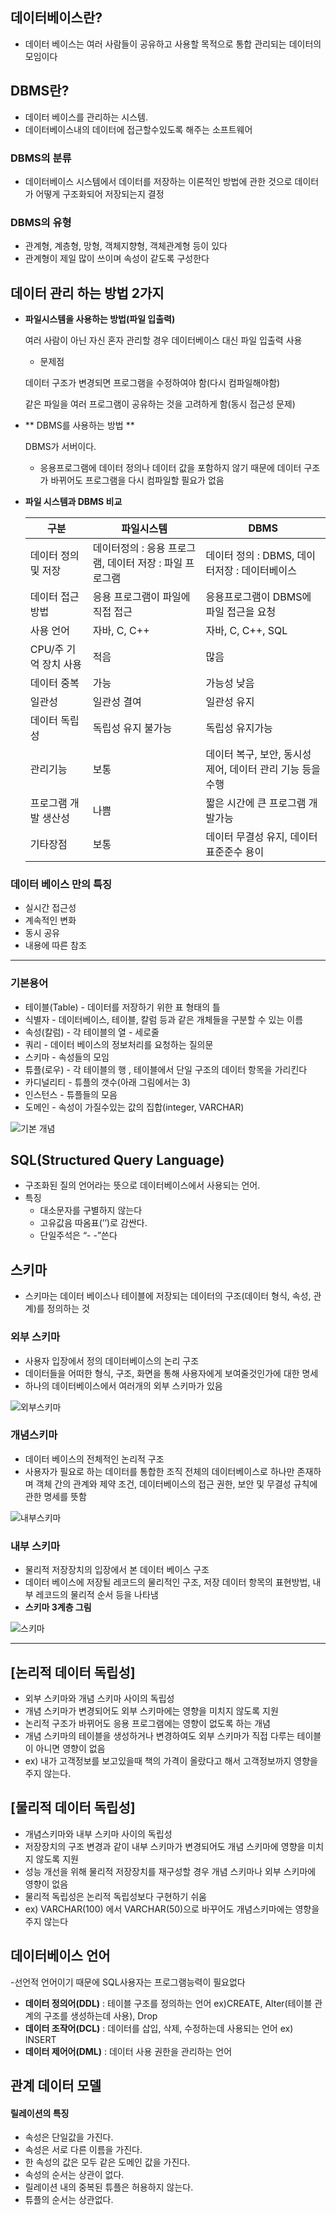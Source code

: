 ## 데이터베이스란?

- 데이터 베이스는 여러 사람들이 공유하고 사용할 목적으로 통합 관리되는 데이터의 모임이다

## DBMS란?

- 데이터 베이스를 관리하는 시스템.
- 데이터베이스내의 데이터에 접근할수있도록 해주는 소프트웨어

### DBMS의  분류

- 데이터베이스 시스템에서 데이터를 저장하는 이론적인 방법에 관한 것으로  데이터가 어떻게 구조화되어 저장되는지 결정

### DBMS의 유형

- 관계형, 계층형, 망형, 객체지향형, 객체관계형 등이 있다
- 관계형이 제일 많이 쓰이며 속성이 같도록 구성한다

## 데이터 관리 하는 방법 2가지

- **파일시스템을 사용하는 방법(파일 입출력)**
    
    여러 사람이 아닌 자신 혼자 관리할 경우 데이터베이스 대신 파일 입출력 사용
    
    - 문제점
    
    데이터 구조가 변경되면 프로그램을 수정하여야 함(다시 컴파일해야함)
    
    같은 파일을 여러 프로그램이 공유하는 것을 고려하게 함(동시 접근성 문제)
    
- ** DBMS를 사용하는 방법 **
    
    DBMS가 서버이다.
    
    - 응용프로그램에 데이터 정의나 데이터 값을 포함하지 않기 때문에 데이터 구조가 바뀌어도 프로그램을 다시 컴파일할 필요가 없음
- **파일 시스템과 DBMS 비교**
    
    
    | 구분 | 파일시스템 | DBMS |
    | --- | --- | --- |
    | 데이터 정의 및 저장 | 데이터정의 : 응용 프로그램, 데이터 저장 : 파일 프로그램 | 데이터 정의 : DBMS, 데이터저장 : 데이터베이스 |
    | 데이터 접근 방법 | 응용 프로그램이 파일에 직접 접근 | 응용프로그램이  DBMS에 파일 접근을 요청 |
    | 사용 언어 | 자바, C, C++ | 자바, C, C++, SQL |
    | CPU/주 기억 장치 사용 | 적음 | 많음 |
    | 데이터 중복 |  가능 | 가능성 낮음 |
    | 일관성 | 일관성 결여 | 일관성 유지 |
    | 데이터 독립성 | 독립성 유지 불가능 | 독립성 유지가능 |
    | 관리기능 | 보통 | 데이터 복구, 보안, 동시성 제어, 데이터 관리 기능 등을 수행 |
    | 프로그램 개발 생산성 | 나쁨 | 짧은 시간에 큰 프로그램 개발가능 |
    | 기타장점 | 보통 | 데이터 무결성 유지, 데이터 표준준수 용이 |
    

 ### 데이터 베이스 만의 특징
 - 실시간 접근성
 - 계속적인 변화
 - 동시 공유
 - 내용에 따른 참조
 
---

### 기본용어

- 테이블(Table) - 데이터를 저장하기 위한 표 형태의 틀
- 식별자 - 데이터베이스, 테이블, 칼럼 등과 같은 개체들을 구분할 수 있는 이름
- 속성(칼럼) - 각 테이블의 열 - 세로줄
- 쿼리 - 데이터 베이스의 정보처리를 요청하는 질의문
- 스키마 - 속성들의 모임
- 튜플(로우) - 각 테이블의 행 , 테이블에서 단일 구조의 데이터 항목을 가리킨다
- 카디널리티 - 튜플의 갯수(아래 그림에서는 3)
- 인스턴스 - 튜플들의 모음
- 도메인 - 속성이 가질수있는 값의 집합(integer, VARCHAR)

![기본 개념](https://user-images.githubusercontent.com/59678097/232233518-77e31f8e-b763-47e6-8ee8-fca13e1bb548.png)


## SQL(Structured Query Language)

- 구조화된 질의 언어라는 뜻으로 데이터베이스에서 사용되는 언어.
- 특징
    - 대소문자를 구별하지 않는다
    - 고유값음 따옴표(’’)로 감싼다.
    - 단일주석은 “- -”쓴다

## 스키마

- 스키마는 데이터 베이스나 테이블에 저장되는 데이터의 구조(데이터 형식, 속성, 관계)를 정의하는 것

### 외부 스키마

- 사용자 입장에서 정의 데이터베이스의 논리 구조
- 데이터들을 어떠한 형식, 구조, 화면을 통해 사용자에게 보여줄것인가에 대한 명세
- 하나의 데이터베이스에서 여러개의 외부 스키마가 있음

![외부스키마](https://user-images.githubusercontent.com/59678097/232233516-9da1fe45-7f00-4e0c-abcb-88e9cefe3f1b.png)
### 개념스키마
- 데이터 베이스의 전체적인 논리적 구조
- 사용자가 필요로 하는 데이터를 통합한 조직 전체의 데이터베이스로 하나만 존재하며 객체 간의 관계와 제약 조건, 데이터베이스의 접근 권한, 보안 및 무결성 규칙에     관한 명세를 뜻함


![내부스키마](https://user-images.githubusercontent.com/59678097/232233520-c4a5ba48-3503-4912-9a58-ec66bb5bd449.png)
### 내부 스키마

- 물리적 저장장치의 입장에서 본 데이터 베이스 구조
- 데이터 베이스에 저장될 레코드의 물리적인 구조, 저장 데이터 항목의 표현방법, 내부 레코드의 물리적 순서 등을 나타냄
- **스키마 3계층 그림**
    
    
![스키마](https://user-images.githubusercontent.com/59678097/232233512-62dc4c74-7caa-4f79-b95b-d8e54d652e65.png)

---

## [논리적 데이터 독립성]
- 외부 스키마와 개념 스키마 사이의 독립성
- 개념 스키마가 변경되어도 외부 스키마에는 영향을 미치지 않도록 지원
- 논리적 구조가 바뀌어도 응용 프로그램에는 영향이 없도록 하는 개념
- 개념 스키마의 테이블을 생성하거나 변경하여도 외부 스키마가 직접 다루는 테이블이 아니면 영향이 없음
- ex) 내가 고객정보를 보고있을때 책의 가격이 올랐다고 해서 고객정보까지 영향을 주지 않는다.
## [물리적 데이터 독립성]
- 개념스키마와 내부 스키마 사이의 독립성
- 저장장치의 구조 변경과 같이 내부 스키마가 변경되어도 개념 스키마에 영향을 미치지 않도록 지원
- 성능 개선을 위해 물리적 저장장치를 재구성할 경우 개념 스키마나 외부 스키마에 영향이 없음
- 물리적 독립성은 논리적 독립성보다 구현하기 쉬움
- ex) VARCHAR(100) 에서 VARCHAR(50)으로 바꾸어도 개념스키마에는 영향을 주지 않는다
## 데이터베이스 언어

-선언적 언어이기 때문에 SQL사용자는 프로그램능력이 필요없다

- **데이터 정의어(DDL)** : 테이블 구조를 정의하는 언어 ex)CREATE, Alter(테이블 관계의 구조를 생성하는데 사용), Drop
- **데이터 조작어(DCL)** : 데이터를 삽입, 삭제, 수정하는데 사용되는 언어 ex) INSERT
- **데이터 제어어(DML)** : 데이터 사용 권한을 관리하는 언어

## 관계 데이터 모델

#### 릴레이션의 특징 
- 속성은 단일값을 가진다.
- 속성은 서로 다른 이름을 가진다.
- 한 속성의 값은 모두 같은 도메인 값을 가진다.
- 속성의 순서는 상관이 없다.
- 릴레이션 내의 중복된 튜플은 허용하지 않는다.
- 튜플의 순서는 상관없다.
